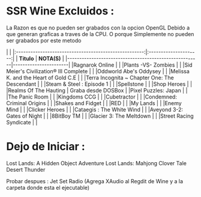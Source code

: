 SSR Wine Excluidos : 
====================


La Razon es que no pueden ser grabados con la opcion OpenGL
Debido a que generan graficas a traves de la CPU. O porque
Simplemente no pueden ser grabados por este metodo


|	                                                      |
|:-----------------------------------------------------:|:---------------------:|
|			**Titulo**		                                  	|       **NOTA(S)**     |
|-------------------------------------------------------|-----------------------|
|Ragnarok Online					|			|
|Plants -VS- Zombies					|			|
|Sid Meier's Civilization® III Complete			|			|
|Oddworld Abe's Oddysey					|			|
|Melissa K. and the Heart of Gold C.E			|			|
|Terra Incognita ~ Chapter One: The Descendant		|			|
|Steam & Steel : Episode 1				|			|
|Spellstone						|			|
|Shop Heroes						|			|
|Realms Of The Hauting					|  Graba desde DOSBox	|
|Pixel Puzzles: Japan					|			|
|The Panic Room						|			|
|Kingdoms CCG						|			|
|Cubetractor						|			|
|Condemned: Criminal Origins				|			|
|Shakes and Fidget					|			|
|RED							|			|
|My Lands						|			|
|Enemy Mind						|			|
|Clicker Heroes						|			|
|Cataegis : The White Wind				|			|
|Aveyond 3-2: Gates of Night				|			|
|8BitBoy TM						|			|
|Glacier 3: The Meltdown				|			|
|Street Racing Syndicate				|			|


**Dejo de Iniciar :**
====================
Lost Lands: A Hidden Object Adventure
Lost Lands: Mahjong
Clover Tale
Desert Thunder

Probar despues : 
Jet Set Radio (Agrega XAudio al Regdit de Wine y a la carpeta donde esta el ejecutable)




